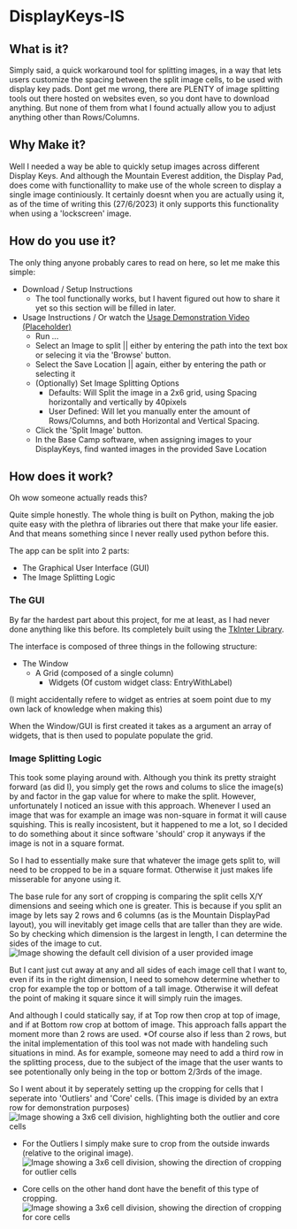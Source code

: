 # DisplayKeys-IS

## What is it?
Simply said, a quick workaround tool for splitting images, in a way that lets users customize the spacing between the split image cells, to be used with display key pads.
Dont get me wrong, there are PLENTY of image splitting tools out there hosted on websites even, so you dont have to download anything.
But none of them from what I found actually allow you to adjust anything other than  Rows/Columns.

## Why Make it?
Well I needed a way be able to quickly setup images across different Display Keys.
And although the Mountain Everest addition, the Display Pad, does come with functionallity to make use of the whole screen to display a single image continiously.
It certainly doesnt when you are actually using it, as of the time of writing this (27/6/2023) it only supports this functionality when using a 'lockscreen' image.

## How do you use it?
The only thing anyone probably cares to read on here, so let me make this simple:
- Download / Setup Instructions
	- The tool functionally works, but I havent figured out how to share it yet so this section will be filled in later.
- Usage Instructions / Or watch the [Usage Demonstration Video (Placeholder)](http://youtube.com/)
	- Run ...
	- Select an Image to split || either by entering the path into the text box or selecing it via the 'Browse' button.
	- Select the Save Location || again, either by entering the path or selecting it
	- (Optionally) Set Image Splitting Options
		- Defaults: Will Split the image in a 2x6 grid, using Spacing horizontally and vertically by 40pixels
		- User Defined: Will let you manually enter the amount of Rows/Columns, and both Horizontal and Vertical Spacing.
	- Click the 'Split Image' button.
	- In the Base Camp software, when assigning images to your DisplayKeys, find wanted images in the provided Save Location

## How does it work?
Oh wow someone actually reads this?

Quite simple honestly.
The whole thing is built on Python, making the job quite easy with the plethra of libraries out there that make your life easier.
And that means something since I never really used python before this.

The app can be split into 2 parts:
- The Graphical User Interface (GUI)
- The Image Splitting Logic

### The GUI
By far the hardest part about this project, for me at least, as I had never done anything like this before.
Its completely built using the [TkInter Library](https://wiki.python.org/moin/TkInter).

The interface is composed of three things in the following structure: 
- The Window
  - A Grid (composed of a single column)
    - Widgets (Of custom widget class: EntryWithLabel)

(I might accidentally refere to widget as entries at soem point due to my own lack of knowledge when making this)

When the Window/GUI is first created it takes as a argument an array of widgets, that is then used to populate populate the grid.



### Image Splitting Logic
This took some playing around with.
Although you think its pretty straight forward (as did I), you simply get the  rows and colums to slice the image(s) by and factor in the gap value for where to make the split.
However, unfortunately I noticed an issue with this approach. Whenever I used an image that was for example an image was non-square in format it will cause squishing.
This is really incosistent, but it happened to me a lot, so I decided to do something about it since software 'should' crop it anyways if the image is not in a square format.

So I had to essentially make sure that whatever the image gets split to, will need to be cropped to be in a square format. 
Otherwise it just makes life misserable for anyone using it.

The base rule for any sort of cropping is comparing the split cells X/Y dimensions and seeing which one is greater.
This is because if you split an image by lets say 2 rows and 6 columns (as is the Mountain DisplayPad layout), you will inevitably get image cells that are taller than they are wide.
So by checking which dimension is the largest in length, I can determine the sides of the image to cut.
![Image showing the default cell division of a user provided image]()


But I cant just cut away at any and all sides of each image cell that I want to, even if its in the right dimension, I need to somehow determine whether to crop for example the top or bottom of a tall image.
Otherwise it will defeat the point of making it square since it will simply ruin the images.

And although I could statically say, if at Top row then crop at top of image, and if at Bottom row crop at bottom of image.
This approach falls appart the moment more than 2 rows are used. *Of course also if less than 2 rows, but the inital implementation of this tool was not made with handeling such situations in mind.
As for example, someone may need to add a third row in the splitting process, due to the subject of the image that the user wants to see potentionally only being in the top or bottom 2/3rds of the image.

So I went about it by seperately setting up the cropping for cells that I seperate into 'Outliers' and 'Core' cells.
(This image is divided by an extra row for demonstration purposes)
![Image showing a 3x6 cell division, highlighting both the outlier and core cells]()

- For the Outliers I simply make sure to crop from the outside inwards (relative to the original image).
![Image showing a 3x6 cell division, showing the direction of cropping for outlier cells]()

- Core cells on the other hand dont have the benefit of this type of cropping.
![Image showing a 3x6 cell division, showing the direction of cropping for core cells]()

